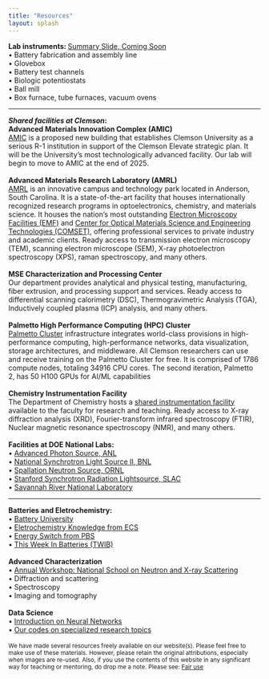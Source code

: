 ```yaml
---
title: "Resources"
layout: splash
---
```

<!-- &bull;&nbsp;text<br> -->

<b>Lab instruments: </b><a href="/assets/placeholder.jpg">Summary Slide, Coming Soon</a><br>
&bull;&nbsp;Battery fabrication and assembly line<br>
&bull;&nbsp;Glovebox<br>
&bull;&nbsp;Battery test channels<br>
&bull;&nbsp;Biologic potentiostats<br>
&bull;&nbsp;Ball mill<br>
&bull;&nbsp;Box furnace, tube furnaces, vacuum ovens<br>
<hr>
<b><em>Shared facilities at Clemson</em>:</b><br>
<b>Advanced Materials Innovation Complex (AMIC)</b><br>
<a href="https://cecas.clemson.edu/amic/">AMIC</a> is a proposed new building that establishes Clemson University as a serious R-1 institution in support of the Clemson Elevate strategic plan. It will be the University’s most technologically advanced facility. Our lab will begin to move to AMIC at the end of 2025.<br>
<br>
<b>Advanced Materials Research Laboratory (AMRL)</b><br>
<a href="https://www.clemson.edu/cecas/research/facilities.html">AMRL</a> is an innovative campus and technology park located in Anderson, South Carolina. It is a state-of-the-art facility that houses internationally recognized research programs in optoelectronics, chemistry, and materials science. It houses the nation’s most outstanding <a href="https://www.clemson.edu/research/division-of-research/core-facilities/emf/capabilities/index.html">Electron Microscopy Facilities (EMF)</a> and <a href="https://www.clemson.edu/centers-institutes/comset/index.html">Center for Optical Materials Science and Engineering Technologies (COMSET)</a>, offering professional services to private industry and academic clients. Ready access to transmission electron microscopy (TEM), scanning electron microscope (SEM), X-ray photoelectron spectroscopy (XPS), raman spectroscopy, and many others.<br>
<br>
<b>MSE Characterization and Processing Center</b><br>
Our department provides analytical and physical testing, manufacturing, fiber extrusion, and processing support and services. Ready access to differential scanning calorimetry (DSC), Thermogravimetric Analysis (TGA), Inductively coupled plasma (ICP) analysis, and many others.<br>
<br>
<b>Palmetto High Performance Computing (HPC) Cluster</b><br>
<a href="https://www.palmetto.clemson.edu/palmetto/">Palmetto Cluster</a> infrastructure integrates world-class provisions in high-performance computing, high-performance networks, data visualization, storage architectures, and middleware. All Clemson researchers can use and receive training on the Palmetto Cluster for free. It is comprised of 1786 compute nodes, totaling 34916 CPU cores. The second iteration, Palmetto 2, has 50 H100 GPUs for AI/ML capabilities<br>
<br>
<b>Chemistry Instrumentation Facility</b><br>
The Department of Chemistry hosts a <a href="https://scienceweb.clemson.edu/aif/">shared instrumentation facility</a> available to the faculty for research and teaching. Ready access to X-ray diffraction analysis (XRD), Fourier-transform infrared spectroscopy (FTIR), Nuclear magnetic resonance spectroscopy (NMR), and many others.<br>
<br><b>Facilities at DOE National Labs:</b><br>
&bull;&nbsp;<a href="https://www.aps.anl.gov/">Advanced Photon Source, ANL</a><br>
&bull;&nbsp;<a href="https://www.bnl.gov/nsls2/">National Synchrotron Light Source II, BNL</a><br>
&bull;&nbsp;<a href="https://neutrons.ornl.gov/sns">Spallation Neutron Source, ORNL</a><br>
&bull;&nbsp;<a href="https://www-ssrl.slac.stanford.edu/">Stanford Synchrotron Radiation Lightsource, SLAC</a><br>
&bull;&nbsp;<a href="https://www.srnl.gov/">Savannah River National Laboratory</a><br>

<hr>
<b>Batteries and Eletrochemistry:</b><br>
&bull;&nbsp;<a href="https://batteryuniversity.com/articles">Battery University</a><br>
&bull;&nbsp;<a href="https://knowledge.electrochem.org/">Eletrochemistry Knowledge from ECS</a><br>
&bull;&nbsp;<a href="https://video.austinpbs.org/show/energy-switch/episodes/season/1/">Energy Switch from PBS</a><br>
&bull;&nbsp;<a href="https://www.linkedin.com/newsletters/this-week-in-batteries-twib-7028855205660172288/">This Week In Batteries (TWIB)</a><br>
<br>
<b>Advanced Characterization</b><br>
&bull;&nbsp;<a href="https://www.anl.gov/education/national-school-on-neutron-and-xray-scattering">Annual Workshop: National School on Neutron and X-ray Scattering</a><br>
&bull;&nbsp;Diffraction and scattering<br>
&bull;&nbsp;Spectroscopy<br>
&bull;&nbsp;Imaging and tomography<br>
<br>
<b>Data Science</b><br>
&bull;&nbsp;<a href="https://www.youtube.com/playlist?list=PLZHQObOWTQDNU6R1_67000Dx_ZCJB-3pi">Introduction on Neural Networks</a><br>
&bull;&nbsp;<a href="https://github.com/donghou-lab/">Our codes on specialized research topics</a><br>
<br>
<small> We have made several resources freely available on our website(s). Please feel free to make use of these materials. However, please retain the original attributions, especially when images are re-used. Also, if you use the contents of this website in any significant way for teaching or mentoring, do drop me a note. Please see: <a href="http://en.wikipedia.org/wiki/Fair_use">Fair use</a></small><br>